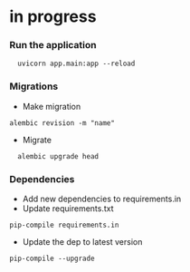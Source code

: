 # in progress

### Run the application
```
  uvicorn app.main:app --reload
```

### Migrations
- Make migration
```
alembic revision -m "name"
```

- Migrate
```
  alembic upgrade head
```

### Dependencies
- Add new dependencies to requirements.in
- Update requirements.txt
```
pip-compile requirements.in
```

- Update the dep to latest version
```
pip-compile --upgrade
```
